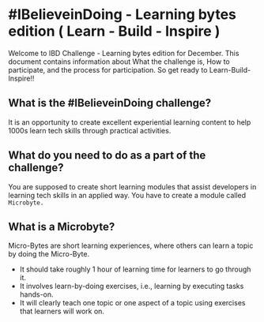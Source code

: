 # #IBelieveinDoing - Learning bytes edition ( Learn - Build - Inspire )


Welcome to IBD Challenge - Learning bytes edition for December. This document contains information about What the challenge is, How to participate, and the process for participation. So get ready to Learn-Build-Inspire!!

## What is the #IBelieveinDoing challenge?
It is an opportunity to create excellent experiential learning content to help 1000s learn tech skills through practical activities.

## What do you need to do as a part of the challenge?
You are supposed to create short learning modules that assist developers in learning tech skills in an applied way. You have to create a module called `Microbyte.`

## What is a Microbyte?
Micro-Bytes are short learning experiences, where others can learn a topic by doing the Micro-Byte.
- It should take roughly 1 hour of learning time for learners to go through it.
- It involves learn-by-doing exercises, i.e., learning by executing tasks hands-on.
- It will clearly teach one topic or one aspect of a topic using exercises that learners will work on. 
